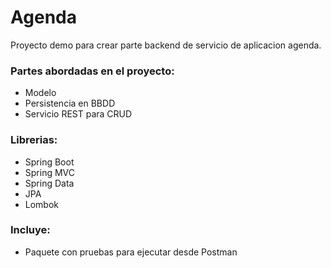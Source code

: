 # Agenda

Proyecto demo para crear parte backend de servicio de aplicacion agenda.

### Partes abordadas en el proyecto:

- Modelo
- Persistencia en BBDD
- Servicio REST para CRUD


### Librerias:

- Spring Boot
- Spring MVC
- Spring Data
- JPA
- Lombok


### Incluye:

- Paquete con pruebas para ejecutar desde Postman
